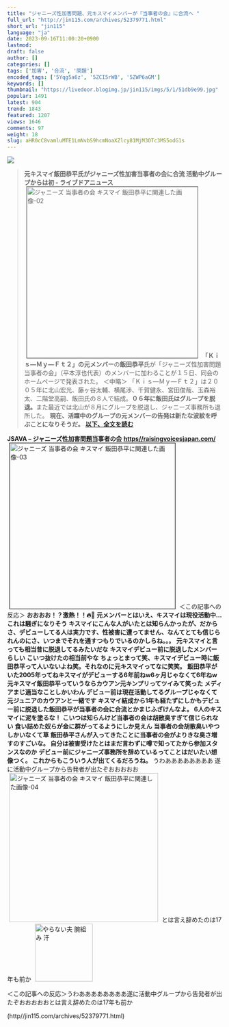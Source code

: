 ```yaml
---
title: "ジャニーズ性加害問題、元キスマイメンバーが『当事者の会』に合流へ "
full_url: "http://jin115.com/archives/52379771.html"
short_url: "jin115"
language: "ja"
date: 2023-09-16T11:00:20+0900
lastmod: 
draft: false
author: []
categories: []
tags: ['加害', '合流', '問題']
encoded_tags: ['5Yqg5a6z', '5ZCI5rWB', '5ZWP6aGM']
keywords: []
thumbnail: "https://livedoor.blogimg.jp/jin115/imgs/5/1/51db9e99.jpg"
popular: 1491
latest: 904
trend: 1843
featured: 1207
views: 1646
comments: 97
weight: 18
slug: aHR0cC8vamluMTE1LmNvbS9hcmNoaXZlcy81MjM3OTc3MS5odG1s
---
```


![](https://livedoor.blogimg.jp/jin115/imgs/5/1/51db9e99.jpg)

<div><a name='more'></a> <blockquote><b>元キスマイ飯田恭平氏がジャニーズ性加害当事者の会に合流 活動中グループからは初 - ライブドアニュース</b> <img src='https//livedoor.blogimg.jp/jin115/imgs/7/a/7a6ccb95.png' width='400' border='1' hspace='5' class='pict' alt='ジャニーズ 当事者の会 キスマイ 飯田恭平に関連した画像-02'> <b>「Ｋｉｓ―Ｍｙ―Ｆｔ２」の元メンバー</b>の<b>飯田恭平</b>氏が「ジャニーズ性加害問題当事者の会」（平本淳也代表）のメンバーに加わることが１５日、同会のホームページで発表された。 ＜中略＞ 「Ｋｉｓ―Ｍｙ―Ｆｔ２」は２００５年に北山宏光、藤ヶ谷太輔、横尾渉、千賀健永、宮田俊哉、玉森裕太、二階堂高嗣、飯田氏の８人で結成。<b>０６年に飯田氏はグループを脱退。</b>また最近では北山が８月にグループを脱退し、ジャニーズ事務所も退所した。 <b> 現在、活躍中のグループの元メンバーの告発は新たな波紋を呼ぶことになりそうだ。</b> <a href='https//news.livedoor.com/article/detail/24997518/' target='_blank'><b>以下、全文を読む</b></a></blockquote> <b>JSAVA – ジャニーズ性加害問題当事者の会</b> <a href='https//raisingvoicesjapan.com/' target='_blank'><b>https//raisingvoicesjapan.com/</b></a> <img src='https//livedoor.blogimg.jp/jin115/imgs/9/f/9fce966e.jpg' width='387' border='1' hspace='5' class='pict' alt='ジャニーズ 当事者の会 キスマイ 飯田恭平に関連した画像-03'> ＜この記事への反応＞ <b>おおおお！？激熱！！🔥👀</b> <b>元メンバーとはいえ、キスマイは現役活動中…これは騒ぎになりそう</b> <b>キスマイにこんな人がいたとは知らんかったが、だからさ、デビューしてる人は実力です、性被害に遭ってません、なんてとても信じられんのにさ、いつまでそれを通すつもりでいるのかしらね。。。</b> <b>元キスマイと言っても相当昔に脱退してるみたいだな</b> <b>キスマイデビュー前に脱退したメンバーらしい</b> <b>こいつ抜けたの相当前やな</b> <b>ちょっとまって笑、キスマイデビュー時に飯田恭平って人いないよね笑。それなのに元キスマイってなに笑笑。</b> <b>飯田恭平がいた2005年ってねキスマイがデビューする6年前ねw6ヶ月じゃなくて6年ねw</b> <b>元キスマイ飯田恭平っていうならカウアン元キンプリってツイみて笑った メディアまじ適当なことしかいわん デビュー前は現在活動してるグループじゃなくて元ジュニアのカウアンと一緒です</b> <b>キスマイ結成から1年も経たずにしかもデビュー前に脱退した飯田恭平が当事者の会に合流とかまじふざけんなよ。 6人のキスマイに泥を塗るな！</b> <b>こいつは知らんけど当事者の会は胡散臭すぎて信じられない</b> <b>食い詰めた奴らが金に群がってるようにしか見えん</b> <b>当事者の会胡散臭いやつしかいなくて草</b> <b>飯田恭平さんが入ってきたことに当事者の会がよりきな臭さ増すのすごいな。 自分は被害受けたとはまだ言わずに噂で知ってたから参加スタンスなのか</b> <b>デビュー前にジャニーズ事務所を辞めているってことはだいたい想像つく。 これからもこういう人が出てくるだろうね。</b> うわああああああああ 遂に活動中グループから告発者が出たぞおおおおお <img src='https//livedoor.blogimg.jp/jin115/imgs/4/f/4f1c4f72.gif' width='348' border='0' hspace='5' class='pict' alt='ジャニーズ 当事者の会 キスマイ 飯田恭平に関連した画像-04'> とは言え辞めたのは17年も前か <img src='https//livedoor.blogimg.jp/jin115/imgs/0/4/04ee80e6.gif' alt='やらない夫 腕組み 汗' width='135' border='0' hspace='5' class='pict'> <p>＜この記事への反応＞うわああああああああ遂に活動中グループから告発者が出たぞおおおおおとは言え辞めたのは17年も前か</p></div>

(http//jin115.com/archives/52379771.html)
